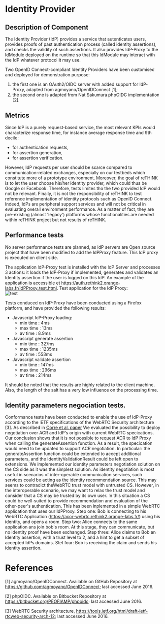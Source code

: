 # Identity Provider
##  Description of Component

The Identity Provider (IdP) provides a service that autenticates users, provides proofs of past authentication process (called identity assertions), and checks the validity of such assertions.
It also provides IdP-Proxy to the IdModule deployed on the runtime so that this IdModule may interact with the IdP whatever protocol it may use.

Two OpenID Connect-compliant Identity Providers have been customised and deployed for demonstration purpose:
1. the first one is an OAuth2/OIDC server with added support for IdP-Proxy, adapted from agmoyano/OpenIDConnect [1];
2. the second one is adapted from Nat Sakumura phpOIDC implementation [2].

## Metrics 
Since IdP is a purely request-based service, the most relevant KPIs would characterize response time, for instance average response time and 9th decile:
- for authentication requests,
- for assertion generation,
- for assertion verification.

However, IdP requests per user should be scarce compared to communication-related exchanges, especially on our testbeds which constitute more of a prototype environment. Moreover, the goal of reTHINK is to let the user choose his/her identity provider, which could thus be Google or Facebook. Therefore, tests limites tho the two provided IdP would not be relevant. Finally, it is not the responsibility of reTHINK to test reference implementation of identity protocols such as OpenID Connect. Indeed, IdPs are peripheral support services and will not be critical in evaluating overall environment performance. As a matter of fact, they are pre-existing (almost 'legacy') platforms whose functionalities are needed within reTHINK project but not results of reTHINK.

## Performance tests 
No server performance tests are planned, as IdP servers are Open source project that have been modified to add the IdPProxy feature. This IdP proxy is executed on client side.  

The application IdP-Proxy test is installed with the IdP Server and processes 3 actions: it loads the IdP-Proxy if implemented, generates and validates an Identity assertion if the user is logged on this IdP. An example of the application is accessible  et https://auth.rethink2.orange-labs.fr/IdPProxy_test.html.
Test application for the IdP Proxy:  
![test](https://user-images.githubusercontent.com/10738516/27958548-fd585e0e-6323-11e7-9b68-44b400d78b37.png)

Tests conduced on IdP-Proxy have been conducted using a Firefox platform, and have provided the following results: 
- Javascript IdP-Proxy loading: 
  - min time : 4ms 
  - max time : 13ms 
  - av time : 8.9ms 
- Javascript generate assertion 
  - min time : 327ms 
  - max time : 1235ms 
  - av time : 553ms 
- Javascript validate assertion 
  - min time : 147ms 
  - max time : 296ms 
  - av time : 214ms 

It should be noted that the results are highly related to the client machine. Also, the length of the salt has a very low influence on the processing time.

## Identity parameters negociation tests.
Conformance tests have been conducted to enable the use of IdP-Proxy according to the IETF specifications of the WebRTC Security architecture [3].
As described in [Corre et al. paper](https://link.springer.com/chapter/10.1007%2F978-3-319-60131-1_27) We evaluated the possibility to deploy negotiation over ACR and IdP's origin with current WebRTC specications. Our conclusion shows that it is not possible to request ACR to IdP Proxy when calling the generateAssertion function. As a result, the specication would need to
be updated to support ACR negotiation. In particular: the generateAssertion function could be extended to accept additional parameters, and the IdentityValidationResult could be left open to extensions.
We implemented our identity parameters negotiation solution on the CS side as it was the simplest solution. As identity negotiation is most useful in scenarios of inter-operable communication services, such services could be acting as the identity recommendation source. This may seems to contradict theWebRTC trust model with untrusted CS. However, in the interoperable scenario, we may want to relax the trust model and consider that a CS may be trusted by its own user. In this situation a CS could be well-suited to provide recommendation and evaluation of the other-peer's authentication.
This has been inplemented in a simple WebRTC application that uses our IdPProxy.
Step one: 
Bob is connecting to his WebRTC Application (https://acor-webrtc.rethink2.orange-labs.fr/) using his identity, and opens a room.
Step two:
Alice connects to the same application ans join bob's room. At this stage, they can communicate, but no identity proof have been exchanged.
Step three:
Alice claims to Bob an Identity assertion, with a trust level to 2, and a hint to get a subset of accepted IdPs domains.
Stet four:
Bob is receiving the claim and sends his identity assertion.


# References

[1] agmoyano/OpenIDConnect. Available on GitHub Repository at https://github.com/agmoyano/OpenIDConnect; last accessed June 2016.

[2] phpOIDC. Available on Bitbucket Repository at https://bitbucket.org/PEOFIAMP/phpoidc; last accessed June 2016.

[3] WebRTC Security architecture, https://tools.ietf.org/html/draft-ietf-rtcweb-security-arch-12; last accessed June 2016.
